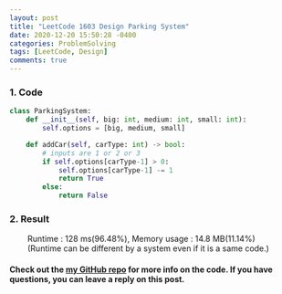 ```yaml
---
layout: post
title: "LeetCode 1603 Design Parking System"
date: 2020-12-20 15:50:28 -0400
categories: ProblemSolving
tags: [LeetCode, Design]
comments: true
---
```


### 1. Code
```python
class ParkingSystem:
    def __init__(self, big: int, medium: int, small: int):
        self.options = [big, medium, small]

    def addCar(self, carType: int) -> bool:
        # inputs are 1 or 2 or 3
        if self.options[carType-1] > 0:
            self.options[carType-1] -= 1
            return True
        else:
            return False
```

### 2. Result
&nbsp;&nbsp;&nbsp;&nbsp;&nbsp;&nbsp;&nbsp;&nbsp;Runtime : 128 ms(96.48%), Memory usage : 14.8 MB(11.14%)  
&nbsp;&nbsp;&nbsp;&nbsp;&nbsp;&nbsp;&nbsp;&nbsp;(Runtime can be different by a system even if it is a same code.)

#### Check out the [my GitHub repo][hyuk-gh] for more info on the code. If you have questions, you can leave a reply on this post.
[hyuk-gh]: https://github.com/dlgur1994/StudyAlgorithms

